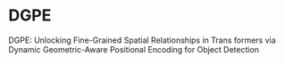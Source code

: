 # DGPE
DGPE: Unlocking Fine-Grained Spatial Relationships in Trans formers via Dynamic Geometric-Aware Positional Encoding for  Object Detection 
